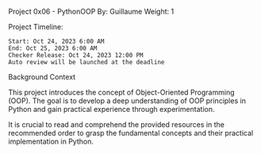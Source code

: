 Project 0x06 - PythonOOP
By: Guillaume
Weight: 1

Project Timeline:

    Start: Oct 24, 2023 6:00 AM
    End: Oct 25, 2023 6:00 AM
    Checker Release: Oct 24, 2023 12:00 PM
    Auto review will be launched at the deadline

Background Context

This project introduces the concept of Object-Oriented Programming (OOP). The goal is to develop a deep understanding of OOP principles in Python and gain practical experience through experimentation.

It is crucial to read and comprehend the provided resources in the recommended order to grasp the fundamental concepts and their practical implementation in Python.
